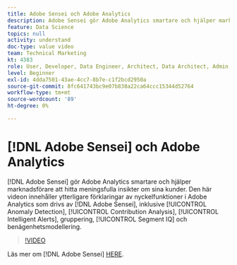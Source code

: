 ```yaml
---
title: Adobe Sensei och Adobe Analytics
description: Adobe Sensei gör Adobe Analytics smartare och hjälper marknadsförare att hitta meningsfulla insikter om sina kunder. I den här videon finns ytterligare förklaringar av de viktigaste funktionerna i Adobe Analytics som drivs av Adobe Sensei, inklusive avvikelseidentifiering, bidragsanalys, intelligenta aviseringar, klustring, segmentanalys och benägenhetsmodellering.
feature: Data Science
topics: null
activity: understand
doc-type: value video
team: Technical Marketing
kt: 4383
role: User, Developer, Data Engineer, Architect, Data Architect, Admin, Leader
level: Beginner
exl-id: 4dda7501-43ae-4cc7-8b7e-c1f2bcd2950a
source-git-commit: 8fc641743bc9e07b838a22ca64ccc15344d52764
workflow-type: tm+mt
source-wordcount: '89'
ht-degree: 0%

---
```


# [!DNL Adobe Sensei] och Adobe Analytics

[!DNL Adobe Sensei] gör Adobe Analytics smartare och hjälper marknadsförare att hitta meningsfulla insikter om sina kunder. Den här videon innehåller ytterligare förklaringar av nyckelfunktioner i Adobe Analytics som drivs av [!DNL Adobe Sensei], inklusive [!UICONTROL Anomaly Detection], [!UICONTROL Contribution Analysis], [!UICONTROL Intelligent Alerts], gruppering, [!UICONTROL Segment IQ] och benägenhetsmodellering.

>[!VIDEO](https://video.tv.adobe.com/v/31500/?quality=12&learn=on)

Läs mer om [!DNL Adobe Sensei] [HERE](https://www.adobe.com/sensei.html).
